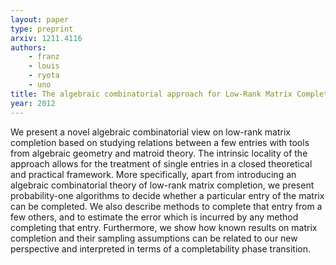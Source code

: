 ```yaml
---
layout: paper
type: preprint
arxiv: 1211.4116
authors:
    - franz
    - louis
    - ryota
    - uno
title: The algebraic combinatorial approach for Low-Rank Matrix Completion
year: 2012
---
```


We present a novel algebraic combinatorial view on low-rank matrix completion based on
studying relations between a few entries with tools from algebraic geometry and matroid
theory. The intrinsic locality of the approach allows for the treatment of single entries
in a closed theoretical and practical framework. More specifically, apart from
introducing an algebraic combinatorial theory of low-rank matrix completion, we present
probability-one algorithms to decide whether a particular entry of the matrix can be
completed. We also describe methods to complete that entry from a few others, and to
estimate the error which is incurred by any method completing that entry. Furthermore, we
show how known results on matrix completion and their sampling assumptions can be related
to our new perspective and interpreted in terms of a completability phase transition.
